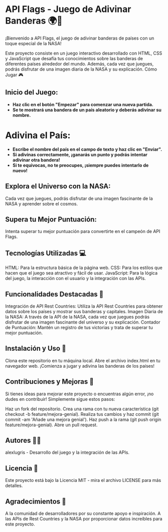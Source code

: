 # API Flags - Juego de Adivinar Banderas 🌍🚩

¡Bienvenido a API Flags, el juego de adivinar banderas de países con un toque especial de la NASA!

Este proyecto consiste en un juego interactivo desarrollado con HTML, CSS y JavaScript que desafía tus conocimientos sobre las banderas de diferentes países alrededor del mundo. Además, cada vez que juegues, podrás disfrutar de una imagen diaria de la NASA y su explicación. Cómo Jugar 🎮

## Inicio del Juego:
- **Haz clic en el botón "Empezar" para comenzar una nueva partida.**
- **Se te mostrará una bandera de un país aleatorio y deberás adivinar su nombre.**

# Adivina el País:
- **Escribe el nombre del país en el campo de texto y haz clic en "Enviar".**
- **Si adivinas correctamente, ¡ganarás un punto y podrás intentar adivinar otra bandera!**
- **Si te equivocas, no te preocupes, ¡siempre puedes intentarlo de nuevo!**

## Explora el Universo con la NASA:
Cada vez que juegues, podrás disfrutar de una imagen fascinante de la NASA y aprender sobre el cosmos.

## Supera tu Mejor Puntuación:
Intenta superar tu mejor puntuación para convertirte en el campeón de API Flags.

## Tecnologías Utilizadas 💻

HTML: Para la estructura básica de la página web.
CSS: Para los estilos que hacen que el juego sea atractivo y fácil de usar.
JavaScript: Para la lógica del juego, la interacción con el usuario y la integración con las APIs.

## Funcionalidades Destacadas 🌟

Integración de API Rest Countries: Utiliza la API Rest Countries para obtener datos sobre los países y mostrar sus banderas y capitales.
Imagen Diaria de la NASA: A través de la API de la NASA, cada vez que juegues podrás disfrutar de una imagen fascinante del universo y su explicación.
Contador de Puntuación: Mantén un registro de tus victorias y trata de superar tu mejor puntuación.

## Instalación y Uso 🚀

Clona este repositorio en tu máquina local.
Abre el archivo index.html en tu navegador web.
¡Comienza a jugar y adivina las banderas de los países!

## Contribuciones y Mejoras 🤝

Si tienes ideas para mejorar este proyecto o encuentras algún error, ¡no dudes en contribuir! Simplemente sigue estos pasos:

Haz un fork del repositorio.
Crea una rama con tu nueva característica (git checkout -b feature/mejora-genial).
Realiza tus cambios y haz commit (git commit -am 'Añade una mejora genial').
Haz push a la rama (git push origin feature/mejora-genial).
Abre un pull request.

## Autores 🧑‍💻

alexlugris - Desarrollo del juego y la integración de las APIs.

## Licencia 📄

Este proyecto está bajo la Licencia MIT - mira el archivo LICENSE para más detalles.

## Agradecimientos 🙏

A la comunidad de desarrolladores por su constante apoyo e inspiración.
A las APIs de Rest Countries y la NASA por proporcionar datos increíbles para este proyecto.
